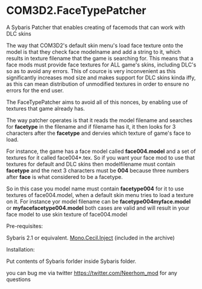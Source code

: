 # COM3D2.FaceTypePatcher
A Sybaris Patcher that enables creating of facemods that can work with DLC skins

The way that COM3D2's default skin menu's load face texture onto the model is that they check face modelname and add a string to it, which results in texture filename that the game is searching for. This means that a face mods must provide face textures for ALL game's skins, including DLC's so as to avoid any errors. This of cource is very inconvenient as this significantly increases mod size and makes support for DLC skins kinda iffy, as this can mean distribution of unmodified textures in order to ensure no errors for the end user.

The FaceTypePatcher aims to avoid all of this nonces, by enabling use of textures that game already has.

The way patcher operates is that it reads the model filename and searches for **facetype** in the filename and if filename has it, it then looks for 3 characters after the **facetype** and dervies which texture of game's face to load.

For instance, the game has a face model called  **face004.model** and a set of textures for it called face004*.tex.
So if you want your face mod to use that textures for default and DLC skins then modelfilename must contain **facetype** and the next 3 characters must be **004** because three numbers after **face** is what considered to be a facetype.

So in this case you model name must contain **facetype004** for it to use textures of face004.model, when a default skin menu tries to load a texture on it. For instance yor model filename can be **facetype004myface.model** or **myfacefacetype004.model** both cases are valid and will result in your face model to use skin texture of face004.model

Pre-requisites:

Sybaris 2.1 or equivalent.
[Mono.Cecil.Inject](https://github.com/denikson/Mono.Cecil.Inject/releases)  (included in the archive)

Installation:

Put contents of Sybaris forlder inside Sybaris folder.

you can bug me via twitter https://twitter.com/Neerhom_mod for any questions
